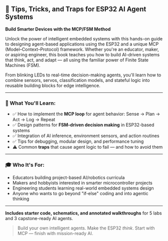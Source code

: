 ## 📘 **Tips, Tricks, and Traps for ESP32 AI Agent Systems**

**Build Smarter Devices with the MCP/FSM Method**

Unlock the power of intelligent embedded systems with this hands-on guide to designing agent-based applications using the ESP32 and a unique MCP (Model–Context–Protocol) framework. Whether you're an educator, maker, or aspiring engineer, this book teaches you how to build AI-driven systems that think, act, and adapt — all using the familiar power of Finite State Machines (FSM).

From blinking LEDs to real-time decision-making agents, you'll learn how to combine sensors, servos, classification models, and stateful logic into reusable building blocks for edge intelligence.

---

### 🔧 What You'll Learn:

* ✅ How to implement the **MCP loop** for agent behavior: Sense → Plan → Act → Log → Repeat
* ✅ Design patterns for **FSM-driven decision making** in ESP32-based systems
* ✅ Integration of AI inference, environment sensors, and action routines
* ✅ Tips for debugging, modular design, and performance tuning
* ⚠️ Common **traps** that cause agent logic to fail — and how to avoid them

---

### 🎓 Who It's For:

* Educators building project-based AI/robotics curricula
* Makers and hobbyists interested in smarter microcontroller projects
* Engineering students learning real-world embedded systems design
* Anyone who wants to go beyond "if-else" coding and into agentic thinking

---

**Includes starter code, schematics, and annotated walkthroughs** for 5 labs and 3 capstone-ready AI agents.

> Build your own intelligent agents. Make the ESP32 *think*.
> Start with MCP — finish with mission-ready AI.


